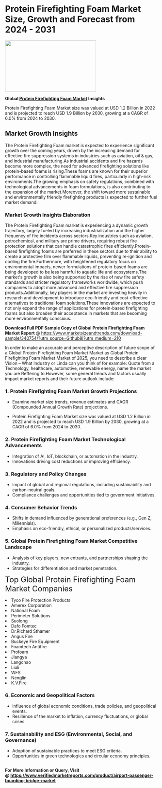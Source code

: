 <H1>Protein Firefighting Foam Market Size, Growth and Forecast from 2024 - 2031</H1><img class="aligncenter size-medium wp-image-584254" src="https://thirdeyenews.in/wp-content/uploads/2024/09/Global-Market-Research-300x168.jpeg" alt="" width="300" height="168" /><p><strong>Global&nbsp;<a href="https://www.marketsizeandtrends.com/download-sample/340754/?utm_source=Github8j?utm_medium=210">Protein Firefighting Foam Market</a> Insights</strong></p><p>Protein Firefighting Foam Market size was valued at USD 1.2 Billion in 2022 and is projected to reach USD 1.9 Billion by 2030, growing at a CAGR of 6.0% from 2024 to 2030.</p><p><h2>Market Growth Insights</h2> The Protein Firefighting Foam market is expected to experience significant growth over the coming years, driven by the increasing demand for effective fire suppression systems in industries such as aviation, oil & gas, and industrial manufacturing.As industrial accidents and fire hazards become more complex, the need for advanced firefighting solutions like protein-based foams is rising.These foams are known for their superior performance in controlling flammable liquid fires, particularly in high-risk environments.The growing emphasis on safety regulations, combined with technological advancements in foam formulations, is also contributing to the expansion of the market.Moreover, the shift toward more sustainable and environmentally friendly firefighting products is expected to further fuel market demand. <h3>Market Growth Insights Elaboration</h3> The Protein Firefighting Foam market is experiencing a dynamic growth trajectory, largely fueled by increasing industrialization and the higher frequency of fire incidents across sectors.Key industries such as aviation, petrochemical, and military are prime drivers, requiring robust fire protection solutions that can handle catastrophic fires efficiently.Protein-based firefighting foams are preferred in these sectors due to their ability to create a protective film over flammable liquids, preventing re-ignition and cooling the fire.Furthermore, with heightened regulatory focus on environmental impacts, newer formulations of protein-based foams are being developed to be less harmful to aquatic life and ecosystems.The market's growth is also being supported by the rise of new fire safety standards and stricter regulatory frameworks worldwide, which push companies to adopt more advanced and effective fire suppression products.Additionally, key players in the market are investing heavily in research and development to introduce eco-friendly and cost-effective alternatives to traditional foam solutions.These innovations are expected to not only expand the range of applications for protein-based firefighting foams but also broaden their acceptance in markets that are becoming more environmentally conscious.</p><p><span class=""><strong>Download Full PDF Sample Copy of Global Protein Firefighting Foam Market Report</strong> @ <a href="https://www.marketsizeandtrends.com/download-sample/340754/?utm_source=Github8j?utm_medium=210" target="_blank">https://www.marketsizeandtrends.com/download-sample/340754/?utm_source=Github8j?utm_medium=210</a></span></p><p>In order to make an accurate and perceptive description of future scope of a Global&nbsp;Protein Firefighting Foam Market Market as Global&nbsp;Protein Firefighting Foam Market Market of 2025, you need to describe a clear Vision &ndash; What Industry or Linda can you think of for example: Quote from a Technology, healthcare, automotive, renewable energy, name the market you are Reffering to.However, some general trends and factors usually impact market reports and their future outlook include:</p><h3>1.&nbsp;<strong>Protein Firefighting Foam Market Growth Projections</strong></h3><ul><li>Examine market size trends, revenue estimates and CAGR (Compounded Annual Growth Rate) projections.</li><li><p>Protein Firefighting Foam Market size was valued at USD 1.2 Billion in 2022 and is projected to reach USD 1.9 Billion by 2030, growing at a CAGR of 6.0% from 2024 to 2030.</p></li></ul><h3>2.&nbsp;<strong>Protein Firefighting Foam Market Technological Advancements</strong></h3><ul><li>Integration of AI, IoT, blockchain, or automation in the industry.</li><li>Innovations driving cost reductions or improving efficiency.</li></ul><h3>3.&nbsp;<strong>Regulatory and Policy Changes</strong></h3><ul><li>Impact of global and regional regulations, including sustainability and carbon-neutral goals.</li><li>Compliance challenges and opportunities tied to government initiatives.</li></ul><h3>4.&nbsp;<strong>Consumer Behavior Trends</strong></h3><ul><li>Shifts in demand influenced by generational preferences (e.g., Gen Z, Millennials).</li><li>Emphasis on eco-friendly, ethical, or personalized products/services.</li></ul><h3>5.&nbsp;<strong>Global Protein Firefighting Foam Market Competitive Landscape</strong></h3><ul><li>Analysis of key players, new entrants, and partnerships shaping the industry.</li><li>Strategies for differentiation and market penetration.</li></ul><p data-pm-slice="1 1 []"><span style="color: inherit; font-family: inherit; font-size: 25px;">Top Global Protein Firefighting Foam Market Companies</span></p><div class="" data-test-id=""><p><li>Tyco Fire Protection Products</li><li> Amerex Corporation</li><li> National Foam</li><li> Perimeter Solutions</li><li> Suolong</li><li> Dafo Fomtec</li><li> Dr.Richard Sthamer</li><li> Angus Fire</li><li> Buckeye Fire Equipment</li><li> Foamtech Antifire</li><li> Profoam</li><li> Jiangya</li><li> Langchao</li><li> Liuli</li><li> WFS</li><li> Nenglin</li><li> K.V.Fire</li></p></div><h3>6.&nbsp;<strong>Economic and Geopolitical Factors</strong></h3><ul><li>Influence of global economic conditions, trade policies, and geopolitical events.</li><li>Resilience of the market to inflation, currency fluctuations, or global crises.</li></ul><h3>7.&nbsp;<strong>Sustainability and ESG (Environmental, Social, and Governance)</strong></h3><ul><li>Adoption of sustainable practices to meet ESG criteria.</li><li>Opportunities in green technologies and circular economy principles.</li></ul><h2><strong style="font-size: 14px;">For More Information or Query, Visit @&nbsp;</strong><a style="background-color: #ffffff; font-size: 14px;" href="https://www.marketsizeandtrends.com/report/protein-firefighting-foam-market/" target="_blank">https://www.verifiedmarketreports.com/product/airport-passenger-boarding-bridge-market</a></h2>